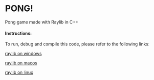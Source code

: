 # PONG!

Pong game made with Raylib in C++

#### Instructions:

To run, debug and compile this code, please refer to the following links:

[raylib on windows](https://github.com/raysan5/raylib/wiki/Working-on-Windows)

[raylib on macos](https://github.com/raysan5/raylib/wiki/Working-on-macOS)

[raylib on linux](https://github.com/raysan5/raylib/wiki/Working-on-GNU-Linux)